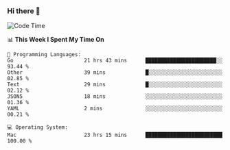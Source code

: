 ### Hi there 👋

<!--
**CrazyCollin/crazycollin** is a ✨ _special_ ✨ repository because its `README.md` (this file) appears on your GitHub profile.

Here are some ideas to get you started:

- 🔭 I’m currently working on ...
- 🌱 I’m currently learning ...
- 👯 I’m looking to collaborate on ...
- 🤔 I’m looking for help with ...
- 💬 Ask me about ...
- 📫 How to reach me: ...
- 😄 Pronouns: ...
- ⚡ Fun fact: ...
-->

<!--START_SECTION:waka-->
![Code Time](http://img.shields.io/badge/Code%20Time-5%2C466%20hrs%2027%20mins-blue)

📊 **This Week I Spent My Time On** 

```text
💬 Programming Languages: 
Go                       21 hrs 43 mins      ███████████████████████░░   93.44 % 
Other                    39 mins             █░░░░░░░░░░░░░░░░░░░░░░░░   02.85 % 
Text                     29 mins             █░░░░░░░░░░░░░░░░░░░░░░░░   02.12 % 
JSON5                    18 mins             ░░░░░░░░░░░░░░░░░░░░░░░░░   01.36 % 
YAML                     2 mins              ░░░░░░░░░░░░░░░░░░░░░░░░░   00.21 % 

💻 Operating System: 
Mac                      23 hrs 15 mins      █████████████████████████   100.00 % 
```


<!--END_SECTION:waka-->

